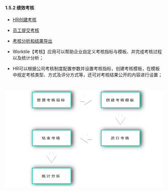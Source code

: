 #### 1.5.2 绩效考核

* [HR创建考核](/ru-men-zhi-nan/ren-shi-guan-li/ji-xiao-kao-he/hrchuang-jian-kao-he.md)
* [员工提交考核](/ru-men-zhi-nan/ren-shi-guan-li/ji-xiao-kao-he/yuan-gong-ti-jiao-kao-he.md)
* [考核分析和结果导出](/ru-men-zhi-nan/ren-shi-guan-li/ji-xiao-kao-he/kao-he-fen-xi-he-jie-guo-dao-chu.md)



* Worktile【考核】应用可以帮助企业自定义考核指标与模板、并完成考核过程以及统计分析；

* HR可以根据公司考核制度配置参数并设置考核指标，创建考核模板，在模板中规定考核类型、方式及评分方式等，还可对考核结果公开的内容进行设置；

# ![](/assets/绩效考核.png)

